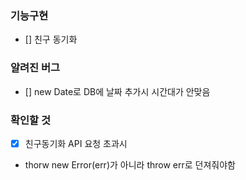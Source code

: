 ### 기능구현

- [] 친구 동기화

### 알려진 버그

- [] new Date로 DB에 날짜 추가시 시간대가 안맞음

### 확인할 것

- [x] 친구동기화 API 요청 초과시
- thorw new Error(err)가 아니라 throw err로 던져줘야함
